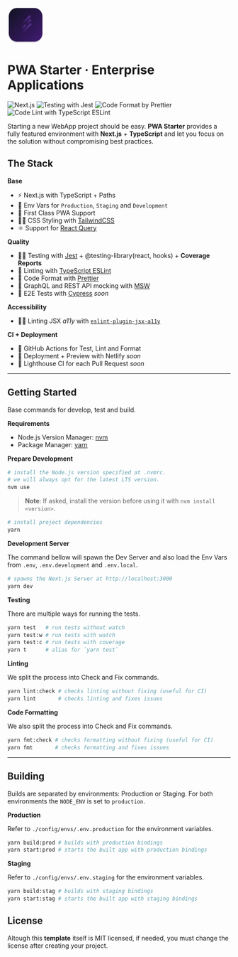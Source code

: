 <img src="./.github/projecticon.png" width="82" alt="an icon with tones of purple background and 4 lines representing a fast motion." />

# PWA Starter · Enterprise Applications

![Next.js](https://img.shields.io/badge/TypeScript-Next.js%20-white.svg)
![Testing with Jest](https://img.shields.io/badge/Testing-Jest-pink.svg)
![Code Format by Prettier](https://img.shields.io/badge/Format-Prettier-coral.svg)
![Code Lint with TypeScript ESLint](https://img.shields.io/badge/Linting-TypeScript_ESLint-blue.svg)

Starting a new WebApp project should be easy. **PWA Starter** provides a fully featured environment with **Next.js** + **TypeScript** and let you focus on the solution without compromising best practices.

## The Stack

**Base**

- ⚡️ Next.js with TypeScript + Paths
- 🍃 Env Vars for `Production`, `Staging` and `Development`
- 📱 First Class PWA Support
- 👩‍🎤 CSS Styling with [TailwindCSS](https://tailwindcss.com)
- ⚛️ Support for [React Query](https://react-query.tanstack.com)

**Quality**

- 🧑‍🔬 Testing with [Jest](https://jestjs.io) + @testing-library(react, hooks) + **Coverage Reports**
- 🐞 Linting with [TypeScript ESLint](https://typescript-eslint.io)
- 📝 Code Format with [Prettier](https://prettier.io)
- 🥸 GraphQL and REST API mocking with [MSW](https://mswjs.io)
- 🌲 E2E Tests with [Cypress](https://www.cypress.io/) _soon_

**Accessibility**

- 🧏‍♀️ Linting JSX _a11y_ with [`eslint-plugin-jsx-a11y`](https://www.npmjs.com/package/eslint-plugin-jsx-a11y)

**CI + Deployment**

- 📍 GitHub Actions for Test, Lint and Format
- 🚀 Deployment + Preview with Netlify _soon_
- 🚥 Lighthouse CI for each Pull Request _soon_

---

## Getting Started

Base commands for develop, test and build.

**Requirements**

- Node.js Version Manager: [nvm](https://github.com/nvm-sh/nvm)
- Package Manager: [yarn](https://yarnpkg.com)

**Prepare Development**

```sh
# install the Node.js version specified at .nvmrc.
# we will always opt for the latest LTS version.
nvm use
```

> **Note**: If asked, install the version before using it with `nvm install <version>`.

```sh
# install project dependencies
yarn
```

**Development Server**

The command bellow will spawn the Dev Server and also load the Env Vars from `.env`, `.env.development` and `.env.local`.

```sh
# spawns the Next.js Server at http://localhost:3000
yarn dev
```

**Testing**

There are multiple ways for running the tests.

```sh
yarn test   # run tests without watch
yarn test:w # run tests with watch
yarn test:c # run tests with coverage
yarn t      # alias for `yarn test`
```

**Linting**

We split the process into Check and Fix commands.

```sh
yarn lint:check # checks linting without fixing (useful for CI)
yarn lint       # checks linting and fixes issues
```

**Code Formatting**

We also split the process into Check and Fix commands.

```sh
yarn fmt:check # checks formatting without fixing (useful for CI)
yarn fmt       # checks formatting and fixes issues
```

---

## Building

Builds are separated by environments: Production or Staging. For both environments the `NODE_ENV` is set to `production`.

**Production**

Refer to `./config/envs/.env.production` for the environment variables.

```sh
yarn build:prod # builds with production bindings
yarn start:prod # starts the built app with production bindings
```

**Staging**

Refer to `./config/envs/.env.staging` for the environment variables.

```sh
yarn build:stag # builds with staging bindings
yarn start:stag # starts the built app with staging bindings
```

## License

Altough this **template** itself is MIT licensed, if needed, you must change the license after creating your project.
